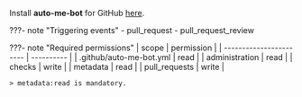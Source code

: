 Install **auto-me-bot** for GitHub [here](https://github.com/apps/auto-me-bot).

???- note "Triggering events"
    - pull_request
    - pull_request_review

???- note "Required permissions"
    | scope                   | permission |
    | ----------------------- | ---------- |
    | .github/auto-me-bot.yml | read       |
    | administration          | read       |
    | checks                  | write      |
    | metadata                | read       |
    | pull_requests           | write      |

    > metadata:read is mandatory.

